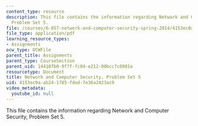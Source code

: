 ```yaml
---
content_type: resource
description: This file contains the information regarding Network and Computer Security,
  Problem Set 5.
file: /courses/6-857-network-and-computer-security-spring-2014/4153ec0aab241785fded7e36a2423ac9_MIT6_857S14_ps5.pdf
file_type: application/pdf
learning_resource_types:
- Assignments
ocw_type: OCWFile
parent_title: Assignments
parent_type: CourseSection
parent_uid: 144107b0-9f7f-fc0d-e212-00bcc7c0981e
resourcetype: Document
title: Network and Computer Security, Problem Set 5
uid: 4153ec0a-ab24-1785-fded-7e36a2423ac9
video_metadata:
  youtube_id: null
---
```

This file contains the information regarding Network and Computer Security, Problem Set 5.